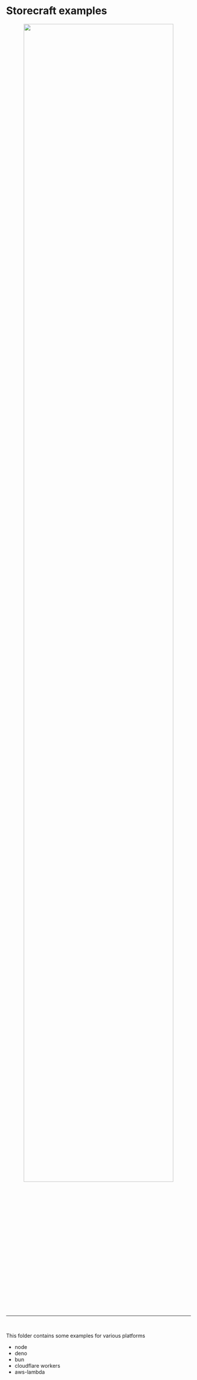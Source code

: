 # **Storecraft** examples

<div style="text-align:center">
  <img src='https://storecraft.app/storecraft-color.svg' 
       width='90%' />
</div><hr/><br/>

This folder contains some examples for various platforms
- node
- deno
- bun
- cloudflare workers
- aws-lambda